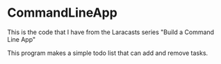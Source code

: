 # CommandLineApp
This is the code that I have from the Laracasts series "Build a Command Line App"

This program makes a simple todo list that can add and remove tasks.
